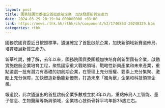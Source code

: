 ```yaml
---
layout: post
title: 國務院國資委確定首批啟航企業　加快發展新質生產力
date: 2024-03-29 20:19:04.000000000 +08:00
link: https://news.rthk.hk/rthk/ch/component/k2/1746853-20240329.htm
categories: rthk
---
```


國務院國資委近日按照標準，遴選確定了首批啟航企業，加快新領域新賽道佈局、培育發展新質生產力。

新華社說，據了解，去年以來，國務院國資委圍繞加快培育創新型國有企業，啟動實施啟航企業培育工程，聚焦國家重大戰略領域、戰略性新興產業和未來產業，重點遴選一批有潛力有基礎的初創期企業，在管理上充分授權、要素上充分集聚、激勵上充分保障，加快塑造新動能新優勢，打造未來「獨角獸」企業和科技領軍企業。

報道說，此次遴選出的首批啟航企業多數成立於3年以內，重點佈局人工智能、量子信息、生物醫藥等新興領域，企業核心技術骨幹平均年齡35歲左右。
